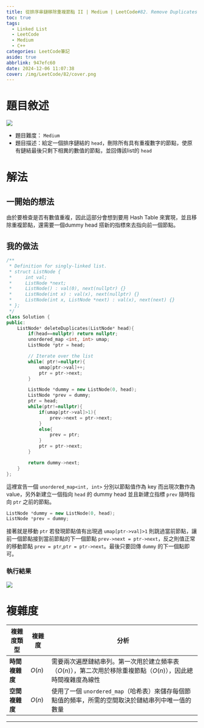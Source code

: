 ```yaml
---
title: 從排序串鏈移除重複節點 II | Medium | LeetCode#82. Remove Duplicates from Sorted List II
toc: true
tags:
  - Linked List
  - LeetCode
  - Medium
  - C++
categories: LeetCode筆記
aside: true
abbrlink: 947efc60
date: 2024-12-06 11:07:38
cover: /img/LeetCode/82/cover.png
---
```



# 題目敘述

![](/img/LeetCode/82/question.jpeg)

- 題目難度： `Medium`
- 題目描述：給定一個排序鏈結的 `head`，刪除所有具有重複數字的節點，使原有鏈結最後只剩下相異的數值的節點，並回傳該list的 `head`


# 解法

## 一開始的想法

由於要檢查是否有數值重複，因此這部分會想到要用 Hash Table 來實現，並且移除重複節點，還需要一個dummy head 搭新的指標來去指向前一個節點。

## 我的做法

```c++
/**
 * Definition for singly-linked list.
 * struct ListNode {
 *     int val;
 *     ListNode *next;
 *     ListNode() : val(0), next(nullptr) {}
 *     ListNode(int x) : val(x), next(nullptr) {}
 *     ListNode(int x, ListNode *next) : val(x), next(next) {}
 * };
 */
class Solution {
public:
    ListNode* deleteDuplicates(ListNode* head){
        if(head==nullptr) return nullptr; 
        unordered_map <int, int> umap;
        ListNode *ptr = head;

        // Iterate over the list
        while( ptr!=nullptr){
            umap[ptr->val]++;
            ptr = ptr->next;
        }

        ListNode *dummy = new ListNode(0, head);
        ListNode *prev = dummy;
        ptr = head;
        while(ptr!=nullptr){
            if(umap[ptr->val]>1){
                prev->next = ptr->next;
            }
            else{
                prev = ptr;
            }
            ptr = ptr->next;
        }

        return dummy->next;
    }
};
```

這裡宣告一個 `unordered_map<int, int>` 分別以節點值作為 key 而出現次數作為 value，另外新建立一個指向 `head` 的 dummy head 並且新建立指標 `prev` 隨時指向 `ptr` 之前的節點。 

```c++
ListNode *dummy = new ListNode(0, head);
ListNode *prev = dummy;
```
接著就是移動 `ptr` 若發現節點值有出現過 `umap[ptr->val]>1` 則跳過當前節點，讓前一個節點接到當前節點的下一個節點 `prev->next = ptr->next`，反之則值正常的移動節點 `prev = ptr`,`ptr = ptr->next`。最後只要回傳 `dummy` 的下一個點即可。 

### 執行結果

![](/img/LeetCode/82/result.jpeg)

# 複雜度

| **複雜度類型**       | **複雜度**  |**分析**                                                                 |
|--------------------|----|---------------------------------------------------------------------|
| **時間複雜度**       | $O(n)$ |需要兩次遍歷鏈結串列。第一次用於建立頻率表（$O(n)$），第二次用於移除重複節點（$O(n)$），因此總時間複雜度為線性|
| **空間複雜度**       | $O(n)$ | 使用了一個 `unordered_map`（哈希表）來儲存每個節點值的頻率，所需的空間取決於鏈結串列中唯一值的數量 |

---